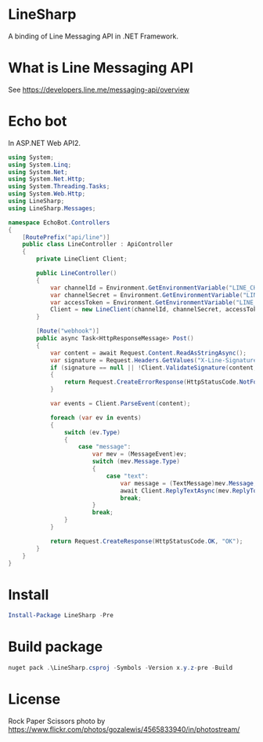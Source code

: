 # LineSharp

A binding of Line Messaging API in .NET Framework.

# What is Line Messaging API

See https://developers.line.me/messaging-api/overview

# Echo bot

In ASP.NET Web API2. 

```csharp
using System;
using System.Linq;
using System.Net;
using System.Net.Http;
using System.Threading.Tasks;
using System.Web.Http;
using LineSharp;
using LineSharp.Messages;

namespace EchoBot.Controllers
{
    [RoutePrefix("api/line")]
    public class LineController : ApiController
    {
        private LineClient Client;

        public LineController()
        {
            var channelId = Environment.GetEnvironmentVariable("LINE_CHANNEL_ID");
            var channelSecret = Environment.GetEnvironmentVariable("LINE_CHANNEL_SECRET");
            var accessToken = Environment.GetEnvironmentVariable("LINE_CHANNEL_ACCESS_TOKEN");
            Client = new LineClient(channelId, channelSecret, accessToken);
        }

        [Route("webhook")]
        public async Task<HttpResponseMessage> Post()
        {
            var content = await Request.Content.ReadAsStringAsync();
            var signature = Request.Headers.GetValues("X-Line-Signature").FirstOrDefault();
            if (signature == null || !Client.ValidateSignature(content, signature))
            {
                return Request.CreateErrorResponse(HttpStatusCode.NotFound, "not found");
            }

            var events = Client.ParseEvent(content);

            foreach (var ev in events)
            {
                switch (ev.Type)
                {
                    case "message":
                        var mev = (MessageEvent)ev;
                        switch (mev.Message.Type)
                        {
                            case "text":
                                var message = (TextMessage)mev.Message;
                                await Client.ReplyTextAsync(mev.ReplyToken, message.Text);
                                break;
                        }
                        break;
                }
            }

            return Request.CreateResponse(HttpStatusCode.OK, "OK");
        }
    }
}
```

# Install

```powershell
Install-Package LineSharp -Pre
```

# Build package

```powershell
nuget pack .\LineSharp.csproj -Symbols -Version x.y.z-pre -Build
```


# License

Rock Paper Scissors photo by https://www.flickr.com/photos/gozalewis/4565833940/in/photostream/
